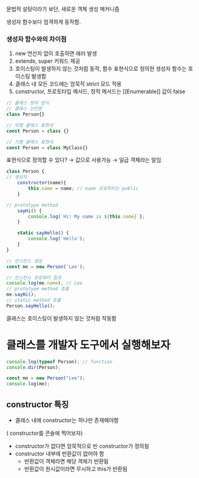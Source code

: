 문법적 설탕이라기 보단, 새로운 객체 생성 메커니즘

생성자 함수보다 엄격하게 동작함.

### 생성자 함수와의 차이점

1. new 연산자 없이 호출하면 에러 발생
2. extends, super 키워드 제공
3. 호이스팅이 발생하지 않는 것처럼 동작, 함수 표현식으로 정의한 생성자 함수는 호이스팅 발생함
4. 클래스 내 모든 코드에는 암묵적 strict 모드 적용
5. constructor,  프로토타입 메서드, 정적 메서드는 [[Enumerable]] 값이 false

```jsx
// 클래스 정의 방식
// 클래스 선언문
class Person{}

// 익명 클래스 표현식
const Person = class {}

// 기명 클래스 표현식
const Person = class MyClass{}
```

표현식으로 정의할 수 있다? → 값으로 사용가능 → 일급 객체라는 말임

```jsx
class Person {
// 생성자
	constructor(name){
		this.name = name; // name 프로퍼티는 public
	}

// prototype method
	sayHi() {
		console.log(`Hi! My name is ${this.name}`};
	}

	static sayHello() {
		console.log('Hello');
	}
}

// 인스턴스 생성
const me = new Person('Lee');

// 인스턴스 프로퍼티 참조
console.log(me.name); // Lee
// prototype method 호출
me.sayHi();
// static method 호출
Person.sayHello();
```

클래스는 호이스팅이 발생하지 않는 것처럼 작동함

# 클래스를 개발자 도구에서 실행해보자

```jsx
console.log(typeof Person); // function
console.dir(Person);

const me = new Person("Lee");
console.log(me);
```

## constructor 특징

- 클래스 내에 constructor는 하나만 존재해야함

( constructor를 콘솔에 찍어보자)

- constructor가 없다면 암묵적으로 빈 constructor가 정의됨
- constructor 내부에 반환값이 없어야 함
    - 반환값이 객체라면 해당 객체가 반환됨
    - 반환값이 원시값이라면 무시하고 this가 반환됨